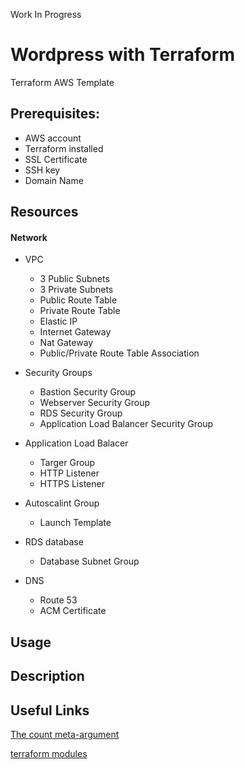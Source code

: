 Work In Progress
# Wordpress with Terraform

Terraform AWS Template

 ## Prerequisites:
   - AWS account
   - Terraform installed 
   - SSL Certificate
   - SSH key
   - Domain Name

## Resources

 #### Network
  - VPC
    - 3 Public Subnets
    - 3 Private Subnets
    - Public Route Table
    - Private Route Table
    - Elastic IP
    - Internet Gateway
    - Nat Gateway
    - Public/Private Route Table Association

- Security Groups
   - Bastion Security Group
   - Webserver Security Group 
   - RDS Security Group
   - Application Load Balancer Security Group

- Application Load Balacer
  - Targer Group
  - HTTP Listener
  - HTTPS Listener

- Autoscalint Group
  - Launch Template

- RDS database
  - Database Subnet Group

- DNS
  - Route 53
  - ACM Certificate

## Usage

## Description

## Useful Links

[The count meta-argument](https://www.terraform.io/docs/language/meta-arguments/count.html)

[terraform modules](https://registry.terraform.io/modules/erkinsinc/wordpress/aws/latest?tab=resources)